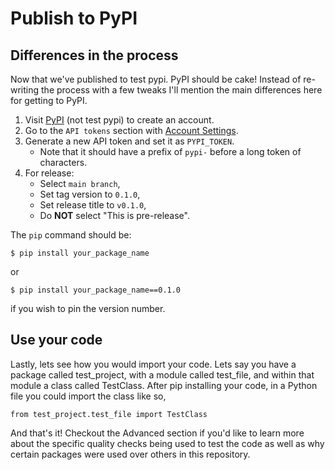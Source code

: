# Publish to PyPI

## Differences in the process
Now that we've published to test pypi. PyPI should be cake! Instead of re-writing the process with a few tweaks I'll mention the main differences here for getting to PyPI.

1. Visit [PyPI](https://www.pypi.org) (not test pypi) to create an account.
2. Go to the `API tokens` section with [Account Settings](https://pypi.org/manage/account/).
3. Generate a new API token and set it as `PYPI_TOKEN`.
    - Note that it should have a prefix of `pypi-` before a long token of characters.
3. For release: 
    - Select `main branch`, 
    - Set tag version to `0.1.0`, 
    - Set release title to `v0.1.0`, 
    - Do **NOT** select "This is pre-release".

The `pip` command should be:  

`$ pip install your_package_name`

or

`$ pip install your_package_name==0.1.0`

if you wish to pin the version number.

## Use your code

Lastly, lets see how you would import your code. Lets say you have a package called test_project, with a module called test_file, and within that module a class called TestClass. After pip installing your code, in a Python file you could import the class like so,  

`from test_project.test_file import TestClass`

And that's it! Checkout the Advanced section if you'd like to learn more about the specific quality checks being used to test the code as well as why certain packages were used over others in this repository.
